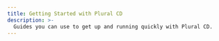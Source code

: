 ```yaml
---
title: Getting Started with Plural CD
description: >-
  Guides you can use to get up and running quickly with Plural CD.
---
```

